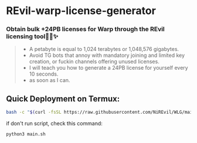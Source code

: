 # REvil-warp-license-generator
### Obtain bulk +24PB licenses for Warp through the REvil licensing tool✋🏿✨
> * A petabyte is equal to 1,024 terabytes or 1,048,576 gigabytes.
> * Avoid TG bots that annoy with mandatory joining and limited key creation, or fuckin channels offering unused licenses.
> * I will teach you how to generate a 24PB license for yourself every 10 seconds.
> * as soon as I can.

## Quick Deployment on Termux:

```bash
bash -c "$(curl -fsSL https://raw.githubusercontent.com/NiREvil/WLG/main/install.sh)"
```

if don't run script, check this command:
```
python3 main.sh
